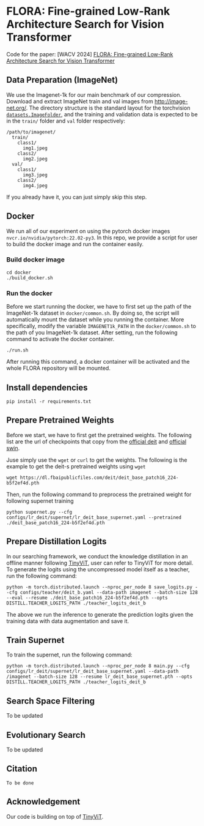 # FLORA: Fine-grained Low-Rank Architecture Search for Vision Transformer

Code for the paper: [WACV 2024] [FLORA: Fine-grained Low-Rank Architecture Search for Vision Transformer](https://arxiv.org/abs/2311.03912)




## Data Preparation (ImageNet)
We use the Imagenet-1k for our main benchmark of our compression. Download and extract ImageNet train and val images from http://image-net.org/.
The directory structure is the standard layout for the torchvision [`datasets.ImageFolder`](https://pytorch.org/docs/stable/torchvision/datasets.html#imagefolder), and the training and validation data is expected to be in the `train/` folder and `val` folder respectively:

```
/path/to/imagenet/
  train/
    class1/
      img1.jpeg
    class2/
      img2.jpeg
  val/
    class1/
      img3.jpeg
    class2/
      img4.jpeg
```

If you already have it, you can just simply skip this step.

## Docker

We run all of our experiment on using the pytorch docker images `nvcr.io/nvidia/pytorch:22.02-py3`. In this repo, we provide a script for user to build the docker image and run the container easily. 

### Build docker image
```
cd docker
./build_docker.sh
```
### Run the docker
Before we start running the docker, we have to first set up the path of the ImageNet-1k dataset in `docker/common.sh`. By doing so, the script will automatically mount the dataset while you running the container. More specifically, 
 modify the variable `IMAGENET1k_PATH` in the `docker/common.sh` to the path of you ImageNet-1k dataset. After setting, run the following command to activate the docker container.
```
./run.sh
```
After running this command, a docker container will be activated and the whole FLORA repository will be mounted. 

## Install dependencies

```
pip install -r requirements.txt
```


## Prepare Pretrained Weights
Before we start, we have to first get the pretrained weights. The following list are the url of checkpoints that copy from the [official deit](https://github.com/facebookresearch/deit/blob/main/README_deit.md) and [official swin](https://github.com/microsoft/Swin-Transformer).

Juse simply use the `wget` or `curl` to get the weights. The following is the example to get the deit-s pretrained weights using `wget`
```
wget https://dl.fbaipublicfiles.com/deit/deit_base_patch16_224-b5f2ef4d.pth
```

Then, run the following command to preprocess the pretrained weight for following supernet training
```
python supernet.py --cfg configs/lr_deit/supernet/lr_deit_base_supernet.yaml --pretrained ./deit_base_patch16_224-b5f2ef4d.pth
```

## Prepare Distillation Logits
In our searching framework, we conduct the knowledge distillation in an offline manner following [TinyViT](https://github.com/microsoft/Cream/tree/main/TinyViT), user can refer to TinyViT for more detail. To generate the logits using the uncompressed model itself as a teacher, run the following command:
```
python -m torch.distributed.launch --nproc_per_node 8 save_logits.py --cfg configs/teacher/deit_b.yaml --data-path imagenet --batch-size 128 --eval --resume ./deit_base_patch16_224-b5f2ef4d.pth --opts DISTILL.TEACHER_LOGITS_PATH ./teacher_logits_deit_b
```
The above we run the inference to generate the prediction logits given the training data with data augmentation and save it.


## Train Supernet
To train the supernet, run the following command:
```
python -m torch.distributed.launch --nproc_per_node 8 main.py --cfg configs/lr_deit/supernet/lr_deit_base_supernet.yaml --data-path /imagenet --batch-size 128 --resume lr_deit_base_supernet.pth --opts DISTILL.TEACHER_LOGITS_PATH ./teacher_logits_deit_b
```

## Search Space Filtering
To be updated

## Evolutionary Search
To be updated

## Citation
```
To be done
```

## Acknowledgement
Our code is building on top of [TinyViT](https://github.com/microsoft/Cream/tree/main/TinyViT).
